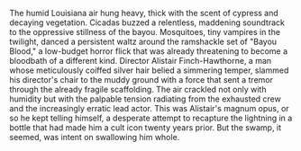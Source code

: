 The humid Louisiana air hung heavy, thick with the scent of cypress and decaying vegetation.  Cicadas buzzed a relentless, maddening soundtrack to the oppressive stillness of the bayou.  Mosquitoes, tiny vampires in the twilight, danced a persistent waltz around the ramshackle set of "Bayou Blood," a low-budget horror flick that was already threatening to become a bloodbath of a different kind.  Director Alistair Finch-Hawthorne, a man whose meticulously coiffed silver hair belied a simmering temper, slammed his director's chair to the muddy ground with a force that sent a tremor through the already fragile scaffolding.  The air crackled not only with humidity but with the palpable tension radiating from the exhausted crew and the increasingly erratic lead actor.  This was Alistair's magnum opus, or so he kept telling himself, a desperate attempt to recapture the lightning in a bottle that had made him a cult icon twenty years prior.  But the swamp, it seemed, was intent on swallowing him whole.
